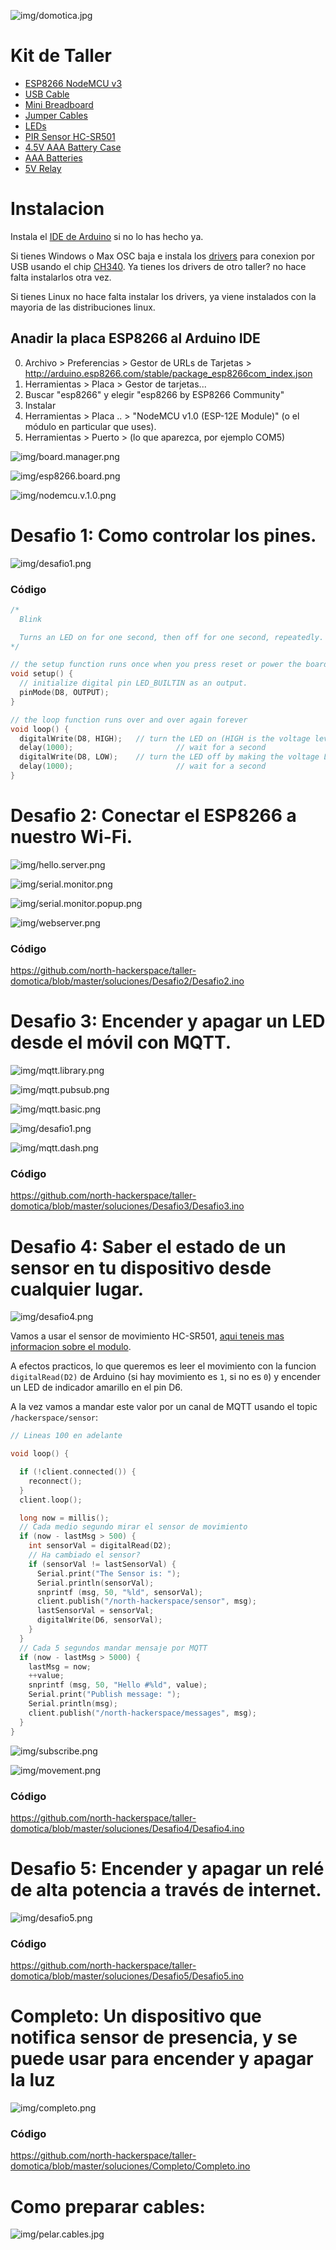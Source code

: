 ![img/domotica.jpg](img/domotica.jpg)

# Kit de Taller

- [ESP8266 NodeMCU v3](https://es.aliexpress.com/item/32965623530.html?spm=a2g0s.9042311.0.0.465063c0ZkESIK)
- [USB Cable](https://es.aliexpress.com/item/33063307001.html?spm=a2g0s.9042311.0.0.274263c06676gq)
- [Mini Breadboard](https://es.aliexpress.com/item/32655910710.html?spm=a2g0o.productlist.0.0.24663c53hgrOIp)
- [Jumper Cables](https://es.aliexpress.com/item/33038355606.html?spm=a2g0s.9042311.0.0.274263c0XEySyf)
- [LEDs](https://es.aliexpress.com/item/32886530132.html?spm=a2g0s.9042311.0.0.274263c0LKVxhL)
- [PIR Sensor HC-SR501](https://es.aliexpress.com/item/32733268757.html?spm=a2g0o.productlist.0.0.3ad361eaJmPVh6)
- [4.5V AAA Battery Case](https://es.aliexpress.com/item/32788925539.html?spm=a2g0o.productlist.0.0.72de6097ZVvz3G)
- [AAA Batteries](https://www.amazon.es/AmazonBasics-Pilas-alcalinas-industrial-unidades/dp/B07MLDJF3B)
- [5V Relay](https://es.aliexpress.com/item/32787576149.html?spm=a2g0o.productlist.0.0.550d43e1WM2Jas)

# Instalacion

Instala el [IDE de Arduino](https://www.arduino.cc/en/main/software) si no lo has hecho ya.

Si tienes Windows o Max OSC baja e instala los [drivers](/drivers) para conexion por USB usando el chip [CH340](https://www.rubinolab.com/clone-arduino-driver-chip-ch340-ch340g-ch341/). Ya tienes los drivers de otro taller? no hace falta instalarlos otra vez.

Si tienes Linux no hace falta instalar los drivers, ya viene instalados con la mayoria de las distribuciones linux.

## Anadir la placa ESP8266 al Arduino IDE

0. Archivo > Preferencias > Gestor de URLs de Tarjetas > http://arduino.esp8266.com/stable/package_esp8266com_index.json
1. Herramientas > Placa > Gestor de tarjetas...
2. Buscar "esp8266" y elegir "esp8266 by ESP8266 Community"
3. Instalar
4. Herramientas > Placa .. > "NodeMCU v1.0 (ESP-12E Module)" (o el módulo en particular que uses).
5. Herramientas > Puerto > (lo que aparezca, por ejemplo COM5)

![img/board.manager.png](img/board.manager.png)

![img/esp8266.board.png](img/esp8266.board.png)

![img/nodemcu.v.1.0.png](img/nodemcu.v.1.0.png)

# Desafio 1: Como controlar los pines.

![img/desafio1.png](img/desafio1.png)

### Código 

```cpp
/*
  Blink

  Turns an LED on for one second, then off for one second, repeatedly.
*/

// the setup function runs once when you press reset or power the board
void setup() {
  // initialize digital pin LED_BUILTIN as an output.
  pinMode(D8, OUTPUT);
}

// the loop function runs over and over again forever
void loop() {
  digitalWrite(D8, HIGH);   // turn the LED on (HIGH is the voltage level)
  delay(1000);                       // wait for a second
  digitalWrite(D8, LOW);    // turn the LED off by making the voltage LOW
  delay(1000);                       // wait for a second
}
```

# Desafio 2: Conectar el ESP8266 a nuestro Wi-Fi.

![img/hello.server.png](img/hello.server.png)

![img/serial.monitor.png](img/serial.monitor.png)

![img/serial.monitor.popup.png](img/serial.monitor.popup.png)

![img/webserver.png](img/webserver.png)

### Código 

https://github.com/north-hackerspace/taller-domotica/blob/master/soluciones/Desafio2/Desafio2.ino

# Desafio 3: Encender y apagar un LED desde el móvil con MQTT.

![img/mqtt.library.png](img/mqtt.library.png)

![img/mqtt.pubsub.png](img/mqtt.pubsub.png)

![img/mqtt.basic.png](img/mqtt.basic.png)

![img/desafio1.png](img/desafio1.png)

![img/mqtt.dash.png](img/mqtt.dash.png)

### Código 

https://github.com/north-hackerspace/taller-domotica/blob/master/soluciones/Desafio3/Desafio3.ino

# Desafio 4: Saber el estado de un sensor en tu dispositivo desde cualquier lugar.

![img/desafio4.png](img/desafio4.png)

Vamos a usar el sensor de movimiento HC-SR501, [aqui teneis mas informacion sobre el modulo](https://lastminuteengineers.com/pir-sensor-arduino-tutorial/).

A efectos practicos, lo que queremos es leer el movimiento con la funcion `digitalRead(D2)` de Arduino (si hay movimiento es `1`, si no es `0`) y encender un LED de indicador amarillo en el pin D6. 

A la vez vamos a mandar este valor por un canal de MQTT usando el topic  `/hackerspace/sensor`:

```cpp
// Lineas 100 en adelante

void loop() {

  if (!client.connected()) {
    reconnect();
  }
  client.loop();

  long now = millis();
  // Cada medio segundo mirar el sensor de movimiento
  if (now - lastMsg > 500) {
    int sensorVal = digitalRead(D2);
    // Ha cambiado el sensor?
    if (sensorVal != lastSensorVal) {
      Serial.print("The Sensor is: ");
      Serial.println(sensorVal);
      snprintf (msg, 50, "%ld", sensorVal);
      client.publish("/north-hackerspace/sensor", msg);
      lastSensorVal = sensorVal;
      digitalWrite(D6, sensorVal);
    }
  }
  // Cada 5 segundos mandar mensaje por MQTT
  if (now - lastMsg > 5000) {
    lastMsg = now;
    ++value;
    snprintf (msg, 50, "Hello #%ld", value);
    Serial.print("Publish message: ");
    Serial.println(msg);
    client.publish("/north-hackerspace/messages", msg);
  }
}

```

![img/subscribe.png](img/subscribe.png)

![img/movement.png](img/movement.png)

### Código 

https://github.com/north-hackerspace/taller-domotica/blob/master/soluciones/Desafio4/Desafio4.ino

# Desafio 5: Encender y apagar un relé de alta potencia a través de internet.

![img/desafio5.png](img/desafio5.png)

### Código 

https://github.com/north-hackerspace/taller-domotica/blob/master/soluciones/Desafio5/Desafio5.ino

# Completo: Un dispositivo que notifica sensor de presencia, y se puede usar para encender y apagar la luz

![img/completo.png](img/completo.png)

### Código 

https://github.com/north-hackerspace/taller-domotica/blob/master/soluciones/Completo/Completo.ino

# Como preparar cables:

![img/pelar.cables.jpg](img/pelar.cables.jpg)

